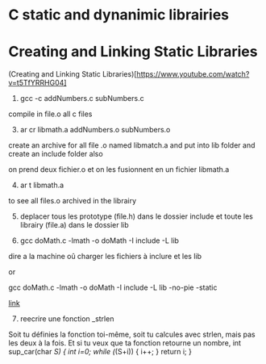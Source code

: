 # C static and dynanimic librairies

# Creating and Linking Static Libraries

(Creating and Linking Static Libraries)[https://www.youtube.com/watch?v=t5TfYRRHG04]

1. gcc -c addNumbers.c subNumbers.c

compile in file.o all c files

3. ar cr libmath.a addNumbers.o subNumbers.o

create an archive for all file .o named libmatch.a and put into lib folder and create an include folder also

on prend deux fichier.o et on les fusionnent en un fichier libmath.a

4. ar t libmath.a

to see all files.o archived in the librairy

5. deplacer tous les prototype (file.h) dans le dossier include et toute les librairy (file.a) dans le dossier lib



6. gcc doMath.c -lmath -o doMath -I include -L lib

dire a la machine oû charger les fichiers à inclure et les lib

or

gcc doMath.c -lmath -o doMath -I include -L lib -no-pie -static


[link](https://forums.commentcamarche.net/forum/affich-27310766-fonction-de-la-longueur-d-une-chaine-de-caractere#answers)

7. reecrire une fonction _strlen

Soit tu définies la fonction toi-même, soit tu calcules avec strlen, mais pas les deux à la fois. Et si tu veux que ta fonction retourne un nombre,
int sup_car(char *S) {
     int i=0;
     while (*(S+i))
     {
          i++;
     } 
     return i;
}